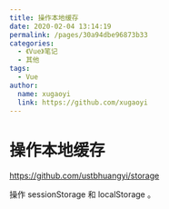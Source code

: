 ```yaml
---
title: 操作本地缓存
date: 2020-02-04 13:14:19
permalink: /pages/30a94dbe96873b33
categories:
  - 《Vue》笔记
  - 其他
tags:
  - Vue
author:
  name: xugaoyi
  link: https://github.com/xugaoyi
---
```


# 操作本地缓存

<https://github.com/ustbhuangyi/storage>

操作 sessionStorage 和 localStorage 。

